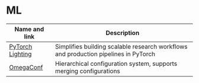# ML

| Name and link | Description |
| --- | --- |
| [PyTorch Lighting](https://www.pytorchlightning.ai/index.html) | Simplifies building scalable research workflows and production pipelines in PyTorch |
| [OmegaConf](https://omegaconf.readthedocs.io/en/2.3_branch/) | Hierarchical configuration system, supports merging configurations |

